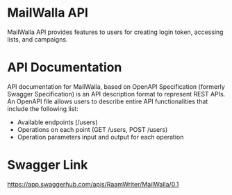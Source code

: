# MailWalla API
MailWalla API provides features to users for creating login token, accessing lists, and campaigns.

# API Documentation
API documentation for MailWalla, based on OpenAPI Specification (formerly Swagger Specification) is an API description format to represent REST APIs. An OpenAPI file allows users to describe entire API functionalities that include the following list:

- Available endpoints (/users)
- Operations on each point (GET /users, POST /users)
- Operation parameters input and output for each operation


# Swagger Link
https://app.swaggerhub.com/apis/RaamWriter/MailWalla/0.1


